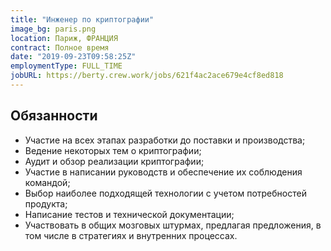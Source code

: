 ```yaml
---
title: "Инженер по криптографии"
image_bg: paris.png
location: Париж, ФРАНЦИЯ
contract: Полное время
date: "2019-09-23T09:58:25Z"
employmentType: FULL_TIME
jobURL: https://berty.crew.work/jobs/621f4ac2ace679e4cf8ed818
---
```


## Обязанности

* Участие на всех этапах разработки до поставки и производства;
* Ведение некоторых тем о криптографии;
* Аудит и обзор реализации криптографии;
* Участие в написании руководств и обеспечение их соблюдения командой;
* Выбор наиболее подходящей технологии с учетом потребностей продукта;
* Написание тестов и технической документации;
* Участвовать в общих мозговых штурмах, предлагая предложения, в том числе в стратегиях и внутренних процессах.
